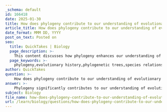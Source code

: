 ```yaml
---
_schema: default
id: 166418
date: 2025-01-30
title: How does phylogeny contribute to our understanding of evolutionary history?
article_title: How does phylogeny contribute to our understanding of evolutionary history?
date_format: MMM DD, YYYY
post_on_text: Posted on
seo:
  title: QuickTakes | Biology
  page_description: >-
    This content discusses how phylogeny enhances our understanding of evolutionary history by illustrating species relationships, tracing evolutionary lineages, elucidating adaptations, and analyzing behavioral evolution through phylogenetic trees.
  page_keywords: >-
    phylogeny,evolutionary history,phylogenetic trees,species relationships,common ancestors,evolutionary pathways,adaptation,behavioral evolution,phylogenetic analysis,natural selection
author: QuickTakes
question: >-
    How does phylogeny contribute to our understanding of evolutionary history?
answer: >-
    Phylogeny significantly contributes to our understanding of evolutionary history by providing a framework for examining the relationships among species and how they have diverged from common ancestors over time. Here are several key aspects of how phylogeny enhances our comprehension of evolutionary history:\n\n1. **Visual Representation of Evolutionary Relationships**: Phylogenetic trees serve as visual diagrams that illustrate the evolutionary pathways among species. The root of the tree represents the most recent common ancestor of all species depicted, while the branches indicate how different species have evolved and diverged. This representation allows researchers to trace the lineage of various organisms and understand their evolutionary history.\n\n2. **Tracing Evolutionary Lineages**: By analyzing the branches and nodes of a phylogenetic tree, scientists can identify when specific traits or behaviors first appeared in the evolutionary timeline. This tracing helps contextualize the evolution of behaviors and traits, revealing how they may have adapted in response to environmental pressures.\n\n3. **Understanding Adaptation**: Phylogenetic analysis allows researchers to explore how certain adaptations have evolved in response to environmental challenges. By examining the evolutionary relationships depicted in a phylogenetic tree, scientists can investigate the adaptive significance of behaviors and traits among related species, providing insights into their survival and reproductive success.\n\n4. **Behavioral Evolution**: Phylogenetic trees are particularly useful for studying the evolution of behaviors. Researchers can ask questions about when specific behaviors emerged in the evolutionary history of a species and how these behaviors relate to fitness and adaptation. This understanding is crucial for addressing Tinbergen’s four questions, particularly regarding the adaptive value of behaviors.\n\n5. **Facilitating Phylogenetic Analysis**: The construction of phylogenetic trees involves analyzing genetic, morphological, and behavioral data to determine the relationships among species. This comprehensive analysis clarifies evolutionary pathways and the timing of divergences, enhancing our understanding of how species have evolved over time.\n\nIn summary, phylogeny provides essential insights into the evolutionary history of species, helping researchers understand the development of traits and behaviors in the context of natural selection and adaptation. By examining phylogenetic relationships, scientists can better comprehend the complex interplay between evolutionary history and the behaviors exhibited by different species.
subject: Biology
file_name: how-does-phylogeny-contribute-to-our-understanding-of-evolutionary-history.md
url: /learn/biology/questions/how-does-phylogeny-contribute-to-our-understanding-of-evolutionary-history
---
```


&nbsp;